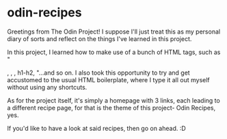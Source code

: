 # odin-recipes
Greetings from The Odin Project!
I suppose I'll just treat this as my personal diary of sorts and reflect on the things I've learned in this project.

In this project, I learned how to make use of a bunch of HTML tags, such as "<p>, <img>, <a>, h1-h2, <meta>"...and so on. I also took this opportunity to try and get accustomed to the usual HTML boilerplate, where I type it all out myself without using any shortcuts.

As for the project itself, it's simply a homepage with 3 links, each leading to a different recipe page, for that is the theme of this project- Odin Recipes, yes.

If you'd like to have a look at said recipes, then go on ahead. :D